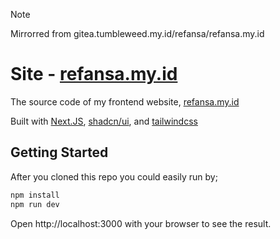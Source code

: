 > [!NOTE]
> Mirrorred from gitea.tumbleweed.my.id/refansa/refansa.my.id

# Site - [refansa.my.id](https://refansa.my.id)

The source code of my frontend website, [refansa.my.id](https://refansa.my.id)

Built with [Next.JS](https://nextjs.org), [shadcn/ui](https://ui.shadcn.com), and [tailwindcss](https://tailwindcss.com)

## Getting Started

After you cloned this repo you could easily run by;

```bash
npm install
npm run dev
```

Open http://localhost:3000 with your browser to see the result.
